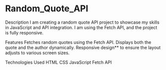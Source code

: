 # Random_Quote_API
Description
I am creating a random quote API project to showcase my skills in JavaScript and API integration. I am using the Fetch API, and the project is fully responsive.

Features
Fetches random quotes using the Fetch API.
Displays both the quote and the author dynamically.
Responsive design** to ensure the layout adjusts to various screen sizes.
 
Technologies Used
HTML
CSS
JavaScript
Fetch API

